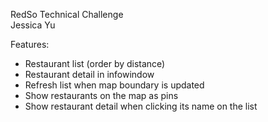 RedSo Technical Challenge  
Jessica Yu  

Features:  
- Restaurant list (order by distance)
- Restaurant detail in infowindow
- Refresh list when map boundary is updated
- Show restaurants on the map as pins
- Show restaurant detail when clicking its name on the list
